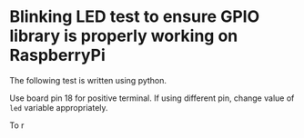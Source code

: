 # Blinking LED test to ensure GPIO library is properly working on RaspberryPi

The following test is written using python.

Use board pin 18 for positive terminal. If using different pin, change value of ``led`` variable appropriately.

To r